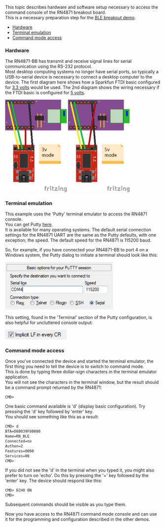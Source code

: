 This topic describes hardware and software setup necessary to access the command console of the RN4871 breakout board.  
This is a necessary preparation step for the [BLE breakout demo](../demo-remote-light/guide.md).

- [Hardware](#hardware)
- [Terminal emulation](#terminal-emulation)
- [Command mode access](#command-mode-access)

### Hardware

The RN4871-BB has transmit and receive signal lines for serial communication using the RS-232 protocol.  
Most desktop computing systems no longer have serial ports, so typically a USB-to-serial device is necessary 
to connect a desktop computer to the device.  The first diagram here shows how a Sparkfun FTDI basic 
configured for [3.3 volts](https://www.sparkfun.com/products/9873) would be used. The 2nd diagram shows the wiring 
necessary if the FTDI basic is configured for [5 volts](https://www.sparkfun.com/products/9716).

<img src="putty_bb3.png" width="200px"/> <img src="putty_bb5.png" width="200px"/>

### Terminal emulation

This example uses the 'Putty' terminal emulator to access the RN4871 console.  
You can get Putty [here](https://www.chiark.greenend.org.uk/~sgtatham/putty/latest.html).  
It is available for many operating systems.  The default serial connection settings for the RN4871 UART are 
the same as the Putty defaults, with one exception; the speed.  The default speed for the RN4871 is 115200 baud.

So, for example, if you have connected your RN4871-BB to port 4 on a Windows system, 
the Putty dialog to initiate a terminal should look like this:

<img src="putty.cfg.png" width="350px"/>

This setting, found in the 'Terminal' section of the Putty configuration, is also helpful for uncluttered console output:

<img src="putty.cfg2.png" width="200px"/>

### Command mode access

Once you've connected the device and started the terminal emulator, 
the first thing you need to tell the device is to switch to command mode.  
This is done by typing three dollar-sign characters in the terminal emulator application.  
You will not see the characters in the terminal window, but the result should be a command prompt returned by the RN4871:

    CMD>

One basic command available is 'd' (display basic configuration).  Try pressing the 'd' key followed by 'enter' key.  
You should see something like this as a result:

    CMD> d
    BTA=D88039F80080
    Name=RN_BLE
    Connected=no
    Authen=2
    Features=0000
    Services=00
    CMD>

If you did not see the 'd' in the terminal when you typed it, you might also prefer to turn on 'echo'.  Do this by pressing the '+' key followed by the 'enter' key.  The device should respond like this:

    CMD> ECHO ON
    CMD>

Subsequent commands should be visible as you type them.

Now you have access to the RN4871 command mode console and can use it for the programming and 
configuration described in the other demos.
